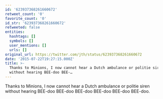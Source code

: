 ```yaml
---
id: '623937368261660672'
retweet_count: '0'
favorite_count: '0'
id_str: '623937368261660672'
retweeted: false
entities:
  hashtags: []
  symbols: []
  user_mentions: []
  urls: []
original_url: https://twitter.com/jth/status/623937368261660672
date: '2015-07-22T19:27:15.000Z'
title: >-
  Thanks to Minions, I now cannot hear a Dutch ambulance or politie siren
  without hearing BEE-doo BEE-…
---
```


Thanks to Minions, I now cannot hear a Dutch ambulance or politie siren without hearing BEE-doo BEE-doo BEE-doo BEE-doo BEE-doo BEE-doo.